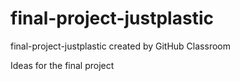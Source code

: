 # final-project-justplastic
final-project-justplastic created by GitHub Classroom

Ideas for the final project

